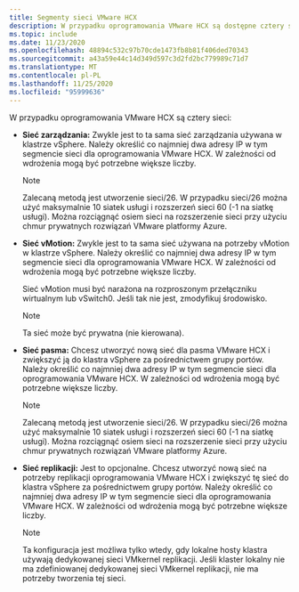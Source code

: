 ```yaml
---
title: Segmenty sieci VMware HCX
description: W przypadku oprogramowania VMware HCX są dostępne cztery sieci.
ms.topic: include
ms.date: 11/23/2020
ms.openlocfilehash: 48894c532c97b70cde1473fb8b81f406ded70343
ms.sourcegitcommit: a43a59e44c14d349d597c3d2fd2bc779989c71d7
ms.translationtype: MT
ms.contentlocale: pl-PL
ms.lasthandoff: 11/25/2020
ms.locfileid: "95999636"
---
```

<!-- Used in avs-production-ready-deployment.md and tutorial-deploy-vmware-hcx.md -->

W przypadku oprogramowania VMware HCX są cztery sieci:

- **Sieć zarządzania:** Zwykle jest to ta sama sieć zarządzania używana w klastrze vSphere. Należy określić co najmniej dwa adresy IP w tym segmencie sieci dla oprogramowania VMware HCX. W zależności od wdrożenia mogą być potrzebne większe liczby.

   > [!NOTE]
   > Zalecaną metodą jest utworzenie sieci/26. W przypadku sieci/26 można użyć maksymalnie 10 siatek usługi i rozszerzeń sieci 60 (-1 na siatkę usługi). Można rozciągnąć osiem sieci na rozszerzenie sieci przy użyciu chmur prywatnych rozwiązań VMware platformy Azure.
   >
   
- **Sieć vMotion:** Zwykle jest to ta sama sieć używana na potrzeby vMotion w klastrze vSphere.  Należy określić co najmniej dwa adresy IP w tym segmencie sieci dla oprogramowania VMware HCX. W zależności od wdrożenia mogą być potrzebne większe liczby.  

   Sieć vMotion musi być narażona na rozproszonym przełączniku wirtualnym lub vSwitch0. Jeśli tak nie jest, zmodyfikuj środowisko.

   > [!NOTE]
   > Ta sieć może być prywatna (nie kierowana).

- **Sieć pasma:** Chcesz utworzyć nową sieć dla pasma VMware HCX i zwiększyć ją do klastra vSphere za pośrednictwem grupy portów. Należy określić co najmniej dwa adresy IP w tym segmencie sieci dla oprogramowania VMware HCX. W zależności od wdrożenia mogą być potrzebne większe liczby.  

   > [!NOTE]
   > Zalecaną metodą jest utworzenie sieci/26. W przypadku sieci/26 można użyć maksymalnie 10 siatek usługi i rozszerzeń sieci 60 (-1 na siatkę usługi). Można rozciągnąć osiem sieci na rozszerzenie sieci przy użyciu chmur prywatnych rozwiązań VMware platformy Azure.
   >
   
- **Sieć replikacji:** Jest to opcjonalne. Chcesz utworzyć nową sieć na potrzeby replikacji oprogramowania VMware HCX i zwiększyć tę sieć do klastra vSphere za pośrednictwem grupy portów. Należy określić co najmniej dwa adresy IP w tym segmencie sieci dla oprogramowania VMware HCX. W zależności od wdrożenia mogą być potrzebne większe liczby.

   > [!NOTE]
   > Ta konfiguracja jest możliwa tylko wtedy, gdy lokalne hosty klastra używają dedykowanej sieci VMkernel replikacji.  Jeśli klaster lokalny nie ma zdefiniowanej dedykowanej sieci VMkernel replikacji, nie ma potrzeby tworzenia tej sieci.

